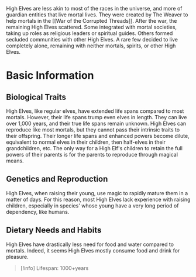 High Elves are less akin to most of the races in the universe, and more of guardian entities that live mortal lives. They were created by The Weaver to help mortals in the [[War of the Corrupted Threads]]. After the war, the remaining High Elves scattered. Some integrated with mortal societies, taking up roles as religious leaders or spiritual guides. Others formed secluded communities with other High Elves. A rare few decided to live completely alone, remaining with neither mortals, spirits, or other High Elves.

# Basic Information

## Biological Traits
High Elves, like regular elves, have extended life spans compared to most mortals. However, their life spans trump even elves in length. They can live over 1,000 years, and their true life spans remain unknown. High Elves can reproduce like most mortals, but they cannot pass their intrinsic traits to their offspring. Their longer life spans and enhanced powers become dilute, equivalent to normal elves in their children, then half-elves in their grandchildren, etc. The only way for a High Elf's children to retain the full powers of their parents is for the parents to reproduce through magical means.

## Genetics and Reproduction
High Elves, when raising their young, use magic to rapidly mature them in a matter of days. For this reason, most High Elves lack experience with raising children, especially in species' whose young have a very long period of dependency, like humans.

## Dietary Needs and Habits
High Elves have drastically less need for food and water compared to mortals. Indeed, it seems High Elves mostly consume food and drink for pleasure.

> [!info]
> Lifespan: 1000+years